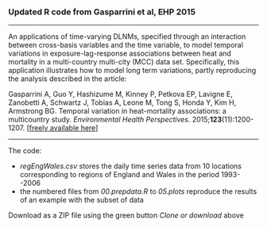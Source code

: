 
### Updated R code from Gasparrini et al, EHP 2015

--------------------------------------------------------------------------------

An applications of time-varying DLNMs, specified through an interaction between cross-basis variables and the time variable, to model temporal variations in exposure-lag-response associations between heat and mortality in a multi-country multi-city (MCC) data set. Specifically, this application illustrates how to model long term variations, partly reproducing the analysis described in the article:

Gasparrini A, Guo Y, Hashizume M, Kinney P, Petkova EP, Lavigne E, Zanobetti A, Schwartz J, Tobias A, Leone M, Tong S, Honda Y, Kim H, Armstrong BG. Temporal variation in heat-mortality associations: a multicountry study. *Environmental Health Perspectives*. 2015;**123**(11):1200-1207. [[freely available here](http://www.ag-myresearch.com/2015_gasparrini_ehp.html)]

--------------------------------------------------------------------------------

The code:

  * *regEngWales.csv* stores the daily time series data from 10 locations corresponding to regions of England and Wales in the period 1993--2006
  * the numbered files from *00.prepdata.R* to *05.plots* reproduce the results of an example with the subset of data
  
Download as a ZIP file using the green button *Clone or download* above
